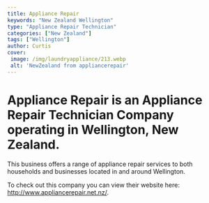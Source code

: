```yaml
---
title: Appliance Repair
keywords: "New Zealand Wellington"
type: "Appliance Repair Technician"
categories: ["New Zealand"]
tags: ["Wellington"]
author: Curtis
cover:
 image: /img/laundryappliance/213.webp
 alt: 'NewZealand from appliancerepair'
---
```


# Appliance Repair is an Appliance Repair Technician Company operating in Wellington, New Zealand.

This business offers a range of appliance repair services to both households and businesses located in and around Wellington.



To check out this company you can view their website here: http://www.appliancerepair.net.nz/.

